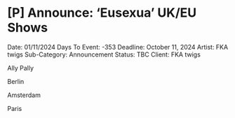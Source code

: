 # [P] Announce: ‘Eusexua’ UK/EU Shows

Date: 01/11/2024
Days To Event: -353
Deadline: October 11, 2024
Artist: FKA twigs
Sub-Category: Announcement
Status: TBC
Client: FKA twigs

Ally Pally

Berlin

Amsterdam

Paris